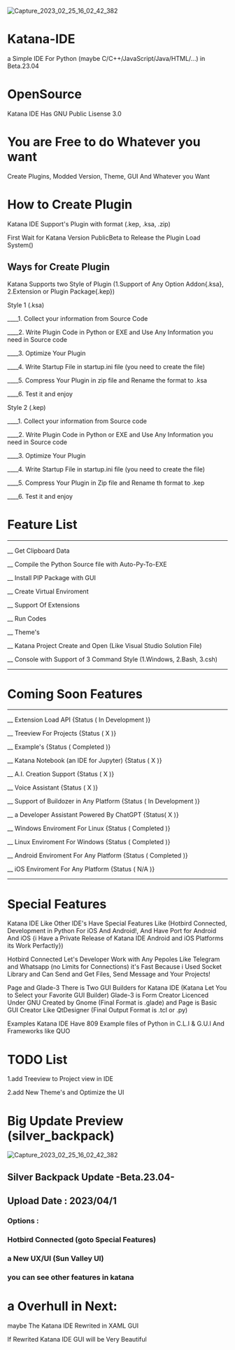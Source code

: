 ![Capture_2023_02_25_16_02_42_382](https://user-images.githubusercontent.com/115403383/221357020-f1d954db-fac5-4727-892c-06a913a77919.png)

# Katana-IDE

a Simple IDE For Python (maybe C/C++/JavaScript/Java/HTML/...) in Beta.23.04

# OpenSource

Katana IDE Has GNU Public Lisense 3.0

# You are Free to do Whatever you want

Create Plugins, Modded Version, Theme, GUI And Whatever you Want

# How to Create Plugin

Katana IDE Support's Plugin with format (.kep, .ksa, .zip)

First Wait for Katana Version PublicBeta to Release the Plugin Load System()
## Ways for Create Plugin

Katana Supports two Style of Plugin (1.Support of Any Option Addon{.ksa}, 2.Extension or Plugin Package{.kep})

Style 1 (.ksa)

____1. Collect your information from Source Code

____2. Write Plugin Code in Python or EXE and Use Any Information you need in Source code

____3. Optimize Your Plugin

____4. Write Startup File in startup.ini file (you need to create the file)

____5. Compress Your Plugin in zip file and Rename the format to .ksa

____6. Test it and enjoy

Style 2 (.kep)

____1. Collect your information from Source code

____2. Write Plugin Code in Python or EXE and Use Any Information you need in Source code

____3. Optimize Your Plugin

____4. Write Startup File in startup.ini file (you need to create the file)

____5. Compress Your Plugin in Zip file and Rename th format to .kep

____6. Test it and enjoy

# Feature List
____________________

__ Get Clipboard Data

__ Compile the Python Source file with Auto-Py-To-EXE

__ Install PIP Package with GUI

__ Create Virtual Enviroment

__ Support Of Extensions

__ Run Codes

__ Theme's

__ Katana Project Create and Open (Like Visual Studio Solution File)

__ Console with Support of 3 Command Style (1.Windows, 2.Bash, 3.csh)

____________________

# Coming Soon Features

____________________

__ Extension Load API {Status ( In Development )}

__ Treeview For Projects {Status ( X )}

__ Example's {Status ( Completed )}

__ Katana Notebook (an IDE for Jupyter) {Status ( X )}

__ A.I. Creation Support {Status ( X )}

__ Voice Assistant {Status ( X )}

__ Support of Buildozer in Any Platform {Status ( In Development )}

__ a Developer Assistant Powered By ChatGPT {Status( X )}

__ Windows Enviroment For Linux {Status ( Completed )}

__ Linux Enviroment For Windows {Status ( Completed )}

__ Android Enviroment For Any Platform {Status ( Completed )}

__ iOS Enviroment For Any Platform {Status ( N/A )}

____________________

# Special Features

Katana IDE Like Other IDE's Have Special Features Like (Hotbird Connected, Development in Python For iOS And Android!, And Have Port for Android And iOS {i Have a Private Release of Katana IDE Android and iOS Platforms its Work Perfactly})

Hotbird Connected Let's Developer Work with Any Pepoles Like Telegram and Whatsapp (no Limits for Connections) it's Fast Because i Used Socket Library and Can Send and Get Files, Send Message and Your Projects!

Page and Glade-3
There is Two GUI Builders for Katana IDE (Katana Let You to Select your Favorite GUI Builder) Glade-3 is Form Creator Licenced Under GNU Created by Gnome (Final Format is .glade) and Page is Basic GUI Creator Like QtDesigner (Final Output Format is .tcl or .py)

Examples
Katana IDE Have 809 Example files of Python in C.L.I & G.U.I And Frameworks like QUO

# TODO List

1.add Treeview to Project view in IDE

2.add New Theme's and Optimize the UI


# Big Update Preview (silver_backpack)
![Capture_2023_02_25_16_02_42_382](https://user-images.githubusercontent.com/115403383/221357020-f1d954db-fac5-4727-892c-06a913a77919.png)
## Silver Backpack Update -Beta.23.04-

## Upload Date : 2023/04/1

### Options :

### Hotbird Connected (goto Special Features)

### a New UX/UI (Sun Valley UI)

### you can see other features in katana

# a Overhull in Next:

maybe The Katana IDE Rewrited in XAML GUI

If Rewrited Katana IDE GUI will be Very Beautiful

